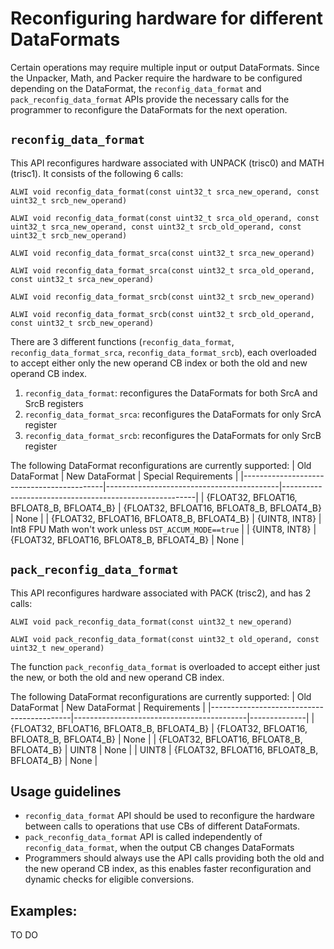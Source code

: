 # Reconfiguring hardware for different DataFormats

Certain operations may require multiple input or output DataFormats. Since the Unpacker, Math, and Packer require the hardware to be configured depending on the DataFormat, the `reconfig_data_format` and `pack_reconfig_data_format` APIs provide the necessary calls for the programmer to reconfigure the DataFormats for the next operation.

## `reconfig_data_format`

This API reconfigures hardware associated with UNPACK (trisc0) and MATH (trisc1). It consists of the following 6 calls:
```
ALWI void reconfig_data_format(const uint32_t srca_new_operand, const uint32_t srcb_new_operand)

ALWI void reconfig_data_format(const uint32_t srca_old_operand, const uint32_t srca_new_operand, const uint32_t srcb_old_operand, const uint32_t srcb_new_operand)

ALWI void reconfig_data_format_srca(const uint32_t srca_new_operand)

ALWI void reconfig_data_format_srca(const uint32_t srca_old_operand, const uint32_t srca_new_operand)

ALWI void reconfig_data_format_srcb(const uint32_t srcb_new_operand)

ALWI void reconfig_data_format_srcb(const uint32_t srcb_old_operand, const uint32_t srcb_new_operand)
```
There are 3 different functions (`reconfig_data_format`, `reconfig_data_format_srca`, `reconfig_data_format_srcb`), each overloaded to accept either only the new operand CB index or both the old and new operand CB index.
1. `reconfig_data_format`: reconfigures the DataFormats for both SrcA and SrcB registers
2. `reconfig_data_format_srca`: reconfigures the DataFormats for only SrcA register
3. `reconfig_data_format_srcb`: reconfigures the DataFormats for only SrcB register

The following DataFormat reconfigurations are currently supported:
| Old DataFormat                            | New DataFormat                            | Special Requirements                                   |
|-------------------------------------------|-------------------------------------------|--------------------------------------------------------|
| {FLOAT32, BFLOAT16, BFLOAT8_B, BFLOAT4_B} | {FLOAT32, BFLOAT16, BFLOAT8_B, BFLOAT4_B} | None                                                   |
| {FLOAT32, BFLOAT16, BFLOAT8_B, BFLOAT4_B} | {UINT8, INT8}                             | Int8 FPU Math won't work unless `DST_ACCUM_MODE==true` |
| {UINT8, INT8}                             | {FLOAT32, BFLOAT16, BFLOAT8_B, BFLOAT4_B} | None                                                   |

## `pack_reconfig_data_format`

This API reconfigures hardware associated with PACK (trisc2), and has 2 calls:
```
ALWI void pack_reconfig_data_format(const uint32_t new_operand)

ALWI void pack_reconfig_data_format(const uint32_t old_operand, const uint32_t new_operand)
```
The function `pack_reconfig_data_format` is overloaded to accept either just the new, or both the old and new operand CB index.

The following DataFormat reconfigurations are currently supported:
| Old DataFormat                            | New DataFormat                            | Requirements |
|-------------------------------------------|-------------------------------------------|--------------|
| {FLOAT32, BFLOAT16, BFLOAT8_B, BFLOAT4_B} | {FLOAT32, BFLOAT16, BFLOAT8_B, BFLOAT4_B} | None         |
| {FLOAT32, BFLOAT16, BFLOAT8_B, BFLOAT4_B} | UINT8                                     | None         |
| UINT8                                     | {FLOAT32, BFLOAT16, BFLOAT8_B, BFLOAT4_B} | None         |

## Usage guidelines

- `reconfig_data_format` API should be used to reconfigure the hardware between calls to operations that use CBs of different DataFormats.
- `pack_reconfig_data_format` API is called independently of `reconfig_data_format`, when the output CB changes DataFormats
- Programmers should always use the API calls providing both the old and the new operand CB index, as this enables faster reconfiguration and dynamic checks for eligible conversions.

## Examples:
TO DO
